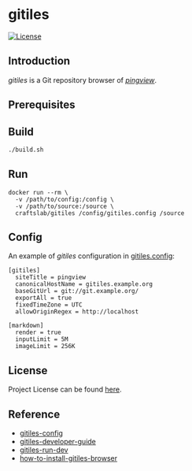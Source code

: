# gitiles

[![License](https://img.shields.io/github/license/pingview/gitiles.svg?color=brightgreen)](https://github.com/pingview/gitiles/blob/main/LICENSE)



## Introduction

*gitiles* is a Git repository browser of *[pingview](https://github.com/pingview/)*.



## Prerequisites



## Build

```bash
./build.sh
```



## Run

```
docker run --rm \
  -v /path/to/config:/config \
  -v /path/to/source:/source \
  craftslab/gitiles /config/gitiles.config /source
```



## Config

An example of *gitiles* configuration in [gitiles.config](https://github.com/pingview/gitiles/blob/main/gitiles.config):

```
[gitiles]
  siteTitle = pingview
  canonicalHostName = gitiles.example.org
  baseGitUrl = git://git.example.org/
  exportAll = true
  fixedTimeZone = UTC
  allowOriginRegex = http://localhost

[markdown]
  render = true
  inputLimit = 5M
  imageLimit = 256K
```



## License

Project License can be found [here](LICENSE).



## Reference

- [gitiles-config](https://gerrit.googlesource.com/gitiles/+/refs/tags/v1.2.0/Documentation/config.md)
- [gitiles-developer-guide](https://gerrit.googlesource.com/gitiles/+/refs/tags/v1.2.0/Documentation/developer-guide.md)
- [gitiles-run-dev](https://gerrit.googlesource.com/gitiles/+/refs/tags/v1.2.0/tools/run_dev.sh)
- [how-to-install-gitiles-browser](https://lynxbee.com/how-to-install-gitiles-browser-for-git-repositories/)
